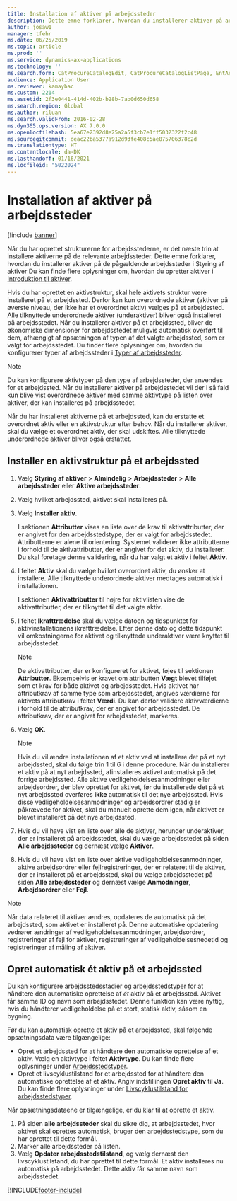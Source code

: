 ```yaml
---
title: Installation af aktiver på arbejdssteder
description: Dette emne forklarer, hvordan du installerer aktiver på arbejdssteder i Styring af aktiver
author: josaw1
manager: tfehr
ms.date: 06/25/2019
ms.topic: article
ms.prod: ''
ms.service: dynamics-ax-applications
ms.technology: ''
ms.search.form: CatProcureCatalogEdit, CatProcureCatalogListPage, EntAssetFunctionalLocationObjectChange, EntAssetFunctionalLocationObjectInstall, EntAssetFunctionalLocationObject
audience: Application User
ms.reviewer: kamaybac
ms.custom: 2214
ms.assetid: 2f3e0441-414d-402b-b28b-7ab0d650d658
ms.search.region: Global
ms.author: riluan
ms.search.validFrom: 2016-02-28
ms.dyn365.ops.version: AX 7.0.0
ms.openlocfilehash: 5ea67e2392d8e25a2a5f3cb7e1ff5032322f2c48
ms.sourcegitcommit: deac22ba5377a912d93fe408c5ae875706378c2d
ms.translationtype: HT
ms.contentlocale: da-DK
ms.lasthandoff: 01/16/2021
ms.locfileid: "5022024"
---
```

# <a name="install-assets-on-functional-locations"></a>Installation af aktiver på arbejdssteder

[!include [banner](../../includes/banner.md)]

 

Når du har oprettet strukturerne for arbejdsstederne, er det næste trin at installere aktiverne på de relevante arbejdssteder. Dette emne forklarer, hvordan du installerer aktiver på de pågældende arbejdssteder i Styring af aktiver Du kan finde flere oplysninger om, hvordan du opretter aktiver i [Introduktion til aktiver](../objects/introduction-to-objects.md).

Hvis du har oprettet en aktivstruktur, skal hele aktivets struktur være installeret på et arbejdssted. Derfor kan kun overordnede aktiver (aktiver på øverste niveau, der ikke har et overordnet aktiv) vælges på et arbejdssted. Alle tilknyttede underordnede aktiver (underaktiver) bliver også installeret på arbejdsstedet. Når du installerer aktiver på et arbejdssted, bliver de økonomiske dimensioner for arbejdsstedet muligvis automatisk overført til dem, afhængigt af opsætningen af typen af det valgte arbejdssted, som er valgt for arbejdsstedet. Du finder flere oplysninger om, hvordan du konfigurerer typer af arbejdssteder i [Typer af arbejdssteder](../setup-for-functional-locations/functional-location-types.md).

> [!NOTE]
> Du kan konfigurere aktivtyper på den type af arbejdssteder, der anvendes for et arbejdssted. Når du installerer aktiver på arbejdsstedet vil der i så fald kun blive vist overordnede aktiver med samme aktivtype på listen over aktiver, der kan installeres på arbejdsstedet.

Når du har installeret aktiverne på et arbejdssted, kan du erstatte et overordnet aktiv eller en aktivstruktur efter behov. Når du installerer aktiver, skal du vælge et overordnet aktiv, der skal udskiftes. Alle tilknyttede underordnede aktiver bliver også erstattet. 


## <a name="install-an-asset-structure-on-a-functional-location"></a>Installer en aktivstruktur på et arbejdssted

1. Vælg **Styring af aktiver** \> **Almindelig** \> **Arbejdssteder** \> **Alle arbejdssteder** eller **Aktive arbejdssteder**.
2. Vælg hvilket arbejdssted, aktivet skal installeres på.
3. Vælg **Installer aktiv**.

    I sektionen **Attributter** vises en liste over de krav til aktivattributter, der er angivet for den arbejdsstedstype, der er valgt for arbejdsstedet. Attributterne er alene til orientering. Systemet validerer ikke attributterne i forhold til de aktivattributter, der er angivet for det aktiv, du installerer. Du skal foretage denne validering, når du har valgt et aktiv i feltet **Aktiv**.

4. I feltet **Aktiv** skal du vælge hvilket overordnet aktiv, du ønsker at installere. Alle tilknyttede underordnede aktiver medtages automatisk i installationen.

    I sektionen **Aktivattributter** til højre for aktivlisten vise de aktivattributter, der er tilknyttet til det valgte aktiv.

5. I feltet **Ikrafttrædelse** skal du vælge datoen og tidspunktet for aktivinstallationens ikrafttrædelse. Efter denne dato og dette tidspunkt vil omkostningerne for aktivet og tilknyttede underaktiver være knyttet til arbejdsstedet.

    > [!NOTE]
    > De aktivattributter, der er konfigureret for aktivet, føjes til sektionen **Attributter**. Eksempelvis er kravet om attributten **Vægt** blevet tilføjet som et krav for både aktivet og arbejdsstedet. Hvis aktivet har attributkrav af samme type som arbejdsstedet, angives værdierne for aktivets attributkrav i feltet **Værdi**. Du kan derfor validere aktivværdierne i forhold til de attributkrav, der er angivet for arbejdsstedet. De attributkrav, der er angivet for arbejdsstedet, markeres.

6. Vælg **OK**.

    > [!NOTE]
    > Hvis du vil ændre installationen af et aktiv ved at installere det på et nyt arbejdssted, skal du følge trin 1 til 6 i denne procedure. Når du installerer et aktiv på at nyt arbejdssted, afinstalleres aktivet automatisk på det forrige arbejdssted. Alle aktive vedligeholdelsesanmodninger eller arbejdsordrer, der blev oprettet for aktivet, før du installerede det på et nyt arbejdssted overføres **ikke** automatisk til det nye arbejdssted. Hvis disse vedligeholdelsesanmodninger og arbejdsordrer stadig er påkrævede for aktivet, skal du manuelt oprette dem igen, når aktivet er blevet installeret på det nye arbejdssted.

7. Hvis du vil have vist en liste over alle de aktiver, herunder underaktiver, der er installeret på arbejdsstedet, skal du vælge arbejdsstedet på siden **Alle arbejdssteder** og dernæst vælge **Aktiver**.
8. Hvis du vil have vist en liste over aktive vedligeholdelsesanmodninger, aktive arbejdsordrer eller fejlregistreringer, der er relateret til de aktiver, der er installeret på et arbejdssted, skal du vælge arbejdsstedet på siden **Alle arbejdssteder** og dernæst vælge **Anmodninger**, **Arbejdsordrer** eller **Fejl**.

> [!NOTE]
> Når data relateret til aktiver ændres, opdateres de automatisk på det arbejdssted, som aktivet er installeret på. Denne automatiske opdatering vedrører ændringer af vedligeholdelsesanmodninger, arbejdsordrer, registreringer af fejl for aktiver, registreringer af vedligeholdelsesnedetid og registreringer af måling af aktiver.

## <a name="automatically-create-one-asset-on-a-functional-location"></a>Opret automatisk ét aktiv på et arbejdssted

Du kan konfigurere arbejdsstedsstadier og arbejdsstedstyper for at håndtere den automatiske oprettelse af *ét* aktiv på et arbejdssted. Aktivet får samme ID og navn som arbejdsstedet. Denne funktion kan være nyttig, hvis du håndterer vedligeholdelse på et stort, statisk aktiv, såsom en bygning.

Før du kan automatisk oprette et aktiv på et arbejdssted, skal følgende opsætningsdata være tilgængelige:

- Opret et arbejdssted for at håndtere den automatiske oprettelse af et aktiv. Vælg en aktivtype i feltet **Aktivtype**. Du kan finde flere oplysninger under [Arbejdsstedstyper](../setup-for-functional-locations/functional-location-types.md).
- Opret et livscyklustilstand for et arbejdssted for at håndtere den automatiske oprettelse af et aktiv. Angiv indstillingen **Opret aktiv** til **Ja**. Du kan finde flere oplysninger under [Livscyklustilstand for arbejdsstedstyper](../setup-for-functional-locations/functional-location-stages.md).

Når opsætningsdataene er tilgængelige, er du klar til at oprette et aktiv.

1. På siden **alle arbejdssteder** skal du sikre dig, at arbejdsstedet, hvor aktivet skal oprettes automatisk, bruger den arbejdsstedstype, som du har oprettet til dette formål.
2. Markér alle arbejdssteder på listen.
3. Vælg **Opdater arbejdsstedstilstand**, og vælg dernæst den livscyklustilstand, du har oprettet til dette formål. Et aktiv installeres nu automatisk på arbejdsstedet. Dette aktiv får samme navn som arbejdsstedet.


[!INCLUDE[footer-include](../../../includes/footer-banner.md)]